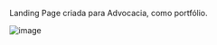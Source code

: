 Landing Page criada para Advocacia, como portfólio.
          
          

![image](https://github.com/user-attachments/assets/c5c2f9ab-fd11-41be-84e0-aa96dcc4cef3)
